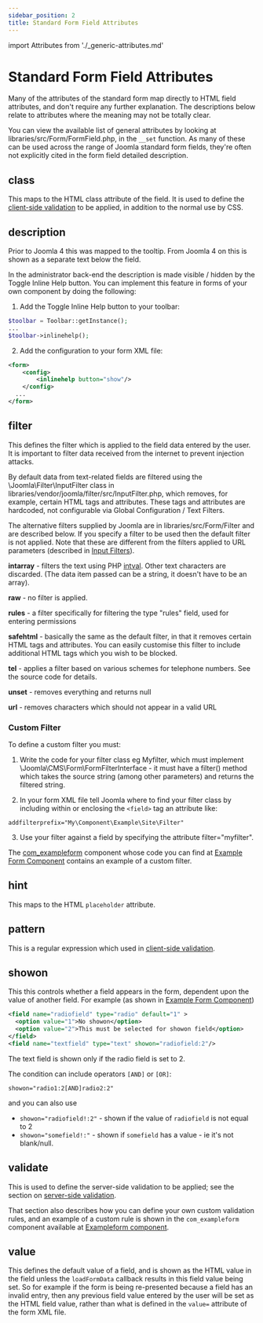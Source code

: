 ```yaml
---
sidebar_position: 2
title: Standard Form Field Attributes
---
```

import Attributes from './_generic-attributes.md'

Standard Form Field Attributes
==============================

Many of the attributes of the standard form map directly to HTML field attributes, and don't require any further explanation. The descriptions below relate to attributes where the meaning may not be totally clear.

You can view the available list of general attributes by looking at libraries/src/Form/FormField.php, in the `__set` function. 
As many of these can be used across the range of Joomla standard form fields, they're often not explicitly cited in the form field detailed description.

<Attributes />

## class

This maps to the HTML class attribute of the field. It is used to define the [client-side validation](../forms/client-side-validation.md) to be applied, in addition to the normal use by CSS.

## description

Prior to Joomla 4 this was mapped to the tooltip. From Joomla 4 on this is shown as a separate text below the field.

In the administrator back-end the description is made visible / hidden by the Toggle Inline Help button. 
You can implement this feature in forms of your own component by doing the following:

1. Add the Toggle Inline Help button to your toolbar:

```php
$toolbar = Toolbar::getInstance();
...
$toolbar->inlinehelp();
```

2. Add the configuration to your form XML file:

```xml
<form>
	<config>
		<inlinehelp button="show"/>
	</config>
  ...
</form>
```
 
## filter

This defines the filter which is applied to the field data entered by the user. 
It is important to filter data received from the internet to prevent injection attacks.

By default data from text-related fields are filtered using the \Joomla\Filter\InputFilter class in libraries/vendor/joomla/filter/src/InputFilter.php, which removes, for example, certain HTML tags and attributes.
These tags and attributes are hardcoded, not configurable via Global Configuration / Text Filters.

The alternative filters supplied by Joomla are in libraries/src/Form/Filter and are described below.
If you specify a filter to be used then the default filter is not applied.
Note that these are different from the filters applied to URL parameters (described in [Input Filters](../input.md#available-filters)).

**intarray** - filters the text using PHP [intval](https://www.php.net/manual/en/function.intval.php). Other text characters are discarded. (The data item passed can be a string, it doesn't have to be an array).

**raw** - no filter is applied. 

**rules** - a filter specifically for filtering the type "rules" field, used for entering permissions

**safehtml** - basically the same as the default filter, in that it removes certain HTML tags and attributes. You can easily customise this filter to include additional HTML tags which you wish to be blocked. 

**tel** - applies a filter based on various schemes for telephone numbers. See the source code for details.

**unset** - removes everything and returns null

**url** - removes characters which should not appear in a valid URL

### Custom Filter

To define a custom filter you must:

1. Write the code for your filter class eg Myfilter, which must implement \Joomla\CMS\Form\FormFilterInterface - it must have a filter() method which takes the source string (among other parameters) and returns the filtered string.

2. In your form XML file tell Joomla where to find your filter class by including within or enclosing the `<field>` tag an attribute like:

```
addfilterprefix="My\Component\Example\Site\Filter"
```

3. Use your filter against a field by specifying the attribute filter="myfilter".

The [com_exampleform](../../building-extensions/components/component-examples/example-form-component.md) component whose code you can find at [Example Form Component](https://github.com/joomla/manual-examples/tree/main/component-exampleform) contains an example of a custom filter.

## hint

This maps to the HTML `placeholder` attribute.

## pattern

This is a regular expression which used in [client-side validation](../forms/client-side-validation.md).

## showon

This this controls whether a field appears in the form, dependent upon the value of another field. For example (as shown in [Example Form Component](https://github.com/joomla/manual-examples/tree/main/component-exampleform))

```xml
<field name="radiofield" type="radio" default="1" >
  <option value="1">No showon</option>
  <option value="2">This must be selected for showon field</option>
</field>
<field name="textfield" type="text" showon="radiofield:2"/>
```

The text field is shown only if the radio field is set to 2. 

The condition can include operators `[AND]` or `[OR]`:

```
showon="radio1:2[AND]radio2:2"
```

and you can also use

- `showon="radiofield!:2"` - shown if the value of `radiofield` is not equal to 2
- `showon="somefield!:"` - shown if `somefield` has a value - ie it's not blank/null.

## validate

This is used to define the server-side validation to be applied; see the section on [server-side validation](../forms/server-side-validation.md).

That section also describes how you can define your own custom validation rules, and an example of a custom rule is shown in the `com_exampleform` component available at [Exampleform component](https://github.com/joomla/manual-examples/tree/main/component-exampleform).

## value

This defines the default value of a field, and is shown as the HTML value in the field unless the `loadFormData` callback results in this field value being set. So for example if the form is being re-presented because a field has an invalid entry, then any previous field value entered by the user will be set as the HTML field value, rather than what is defined in the `value=` attribute of the form XML file. 
